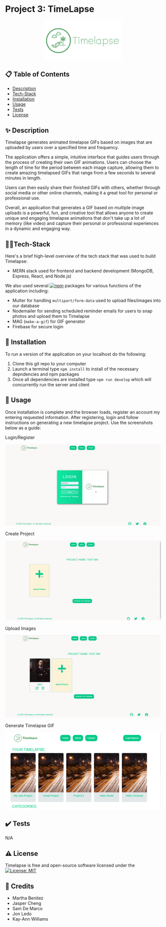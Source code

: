# Project 3: TimeLapse

<p align="center">
  <img src="./client/src/img/mainImg/logo.png"  width="50%" height="50%">
</p>

## :clipboard: Table of Contents

- [Description](#description)
- [Tech-Stack](#-Tech-Stack)
- [Installation](#-Installation)
- [Usage](#-Usage)
- [Tests](#Tests)
- [License](#License)


## ✨ Description

Timelapse generates animated timelapse GIFs based on images that are uploaded by users over a specified time and frequency.

The application offers a simple, intuitive interface that guides users through the process of creating their own GIF animations. Users can choose the length of time for the period between each image capture, allowing them to create amazing timelapsed GIFs that range from a few seconds to several minutes in length.

Users can then easily share their finished GIFs with others, whether through social media or other online channels, making it a great tool for personal or professional use.

Overall, an application that generates a GIF based on multiple image uploads is a powerful, fun, and creative tool that allows anyone to create unique and engaging timelapse animations that don't take up a lot of memory (like video) and capture their personal or professional experiences in a dynamic and engaging way.

## 👨‍💻Tech-Stack

Here's a brief high-level overview of the tech stack that was used to build Timelapse:

- MERN stack used for frontend and backend development (MongoDB, Express, React, and Node.js)

We also used several [![npm](https://img.shields.io/npm/v/npm.svg)](https://www.npmjs.com/) packages for various functions of the application including:

- Multer for handling `multipart/form-data` used to upload files/images into our database
- Nodemailer for sending scheduled reminder emails for users to snap photos and upload them to Timelapse
- MAG (`make-a-gif`) for GIF generator
- Firebase for secure login   

## 💾 Installation

To run a version of the application on your localhost do the following:

1. Clone this git repo to your computer
2. Launch a terminal type `npm install` to install of the necessary depndencies and npm packages 
3. Once all dependencies are installed type `npm run develop` which will concurrently run the server and client 

## 🤹 Usage

Once installation is complete and the browser loads, register an account my entering requested information. After registering, login and follow instructions on generating a new timelapse project. Use the screenshots below as a guide:

Login/Register 
<p><img src="./screenshots/login.png" ></p>
<p>Create Project</p> 
<p><img src="./screenshots/uploadShot1.png" ></p>
<p>Upload Images</p> 
<p><img src="./screenshots/uploadShot.png" ></p>
<p>Generate Timelapse GIF</p> 
<p><img src="./screenshots/timelapse.png" ></p>


## ✔️ Tests

N/A

## ⚠️ License

Timelapse is free and open-source software licensed under the [![License: MIT](https://img.shields.io/badge/License-MIT-yellow.svg)](https://opensource.org/licenses/MIT)


## :scroll: Credits

* Martha Benitez 
* Jasper Cheng
* Sam De Marco
* Jon Ledo
* Kay-Ann Williams
